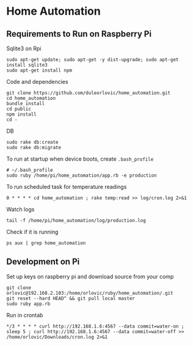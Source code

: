 # Home Automation

## Requirements to Run on Raspberry Pi

Sqlite3 on Rpi

~~~
sudo apt-get update; sudo apt-get -y dist-upgrade; sudo apt-get install sqlite3
sudo apt-get install npm
~~~

Code and dependencies

~~~
git clone https://github.com/duleorlovic/home_automation.git
cd home_automation
bundle install
cd public
npm install
cd -
~~~

DB

~~~
sudo rake db:create
sudo rake db:migrate
~~~

To run at startup when device boots, create `.bash_profile`

~~~
# ~/.bash_profile
sudo ruby /home/pi/home_automation/app.rb -e production
~~~

To run scheduled task for temperature readings

~~~
0 * * * * cd home_automation ; rake temp:read >> log/cron.log 2>&1
~~~

Watch logs

~~~
tail -f /home/pi/home_automation/log/production.log
~~~

Check if it is running

~~~
ps aux | grep home_automation
~~~

## Development on Pi

Set up keys on raspberry pi and download source from your comp

~~~
git clone orlovic@192.168.2.103:/home/orlovic/ruby/home_automation/.git
git reset --hard HEAD^ && git pull local master
sudo ruby app.rb
~~~

Run in crontab

~~~
*/3 * * * * curl http://192.168.1.6:4567 --data commit=water-on ; sleep 5 ; curl http://192.168.1.6:4567 --data commit=water-off >> /home/orlovic/Downloads/cron.log 2>&1
~~~
